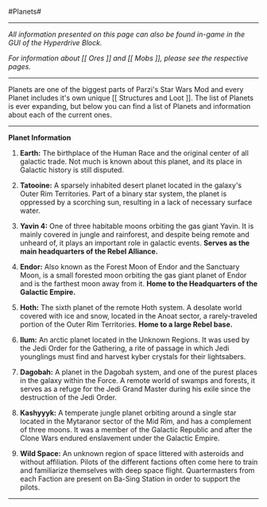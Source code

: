 #Planets#

****

*All information presented on this page can also be found in-game in the GUI of the Hyperdrive Block.*

*For information about [[ Ores ]] and [[ Mobs ]], please see the respective pages.*

****

Planets are one of the biggest parts of Parzi's Star Wars Mod and every Planet includes it's own unique [[ Structures and Loot ]].  The list of Planets is ever expanding, but below you can find a list of Planets and information about each of the current ones.

****

**Planet Information**

1. **Earth:** The birthplace of the Human Race and the original center of all galactic trade. Not much is known about this planet, and its place in Galactic history is still disputed.

1. **Tatooine:** A sparsely inhabited desert planet located in the galaxy's Outer Rim Territories. Part of a binary star system, the planet is oppressed by a scorching sun, resulting in a lack of necessary surface water.

1. **Yavin 4:** One of three habitable moons orbiting the gas giant Yavin. It is mainly covered in jungle and rainforest, and despite being remote and unheard of, it plays an important role in galactic events. **Serves as the main headquarters of the Rebel Alliance.**

1. **Endor:** Also known as the Forest Moon of Endor and the Sanctuary Moon, is a small forested moon orbiting the gas giant planet of Endor and is the farthest moon away from it. **Home to the Headquarters of the Galactic Empire.**

1. **Hoth:** The sixth planet of the remote Hoth system. A desolate world covered with ice and snow, located in the Anoat sector, a rarely-traveled portion of the Outer Rim Territories. **Home to a large Rebel base.**

1. **Ilum:** An arctic planet located in the Unknown Regions. It was used by the Jedi Order for the Gathering, a rite of passage in which Jedi younglings must find and harvest kyber crystals for their lightsabers.

1. **Dagobah:** A planet in the Dagobah system, and one of the purest places in the galaxy within the Force. A remote world of swamps and forests, it serves as a refuge for the Jedi Grand Master during his exile since the destruction of the Jedi Order.

1. **Kashyyyk:** A temperate jungle planet orbiting around a single star located in the Mytaranor sector of the Mid Rim, and has a complement of three moons. It was a member of the Galactic Republic and after the Clone Wars endured enslavement under the Galactic Empire.

1. **Wild Space:** An unknown region of space littered with asteroids and without affiliation.  Pilots of the different factions often come here to train and familiarize themselves with deep space flight.  Quartermasters from each Faction are present on Ba-Sing Station in order to support the pilots.

****